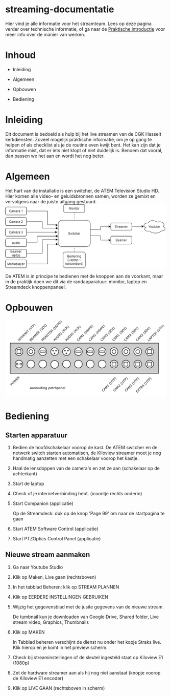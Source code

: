 # streaming-documentatie
Hier vind je alle informatie voor het streamteam. Lees op deze pagina verder over technische informatie, of ga naar de [Praktische introductie](introductie.md) voor meer info over de manier van werken.

# Inhoud

* Inleiding

* Algemeen

* Opbouwen

* Bediening

# Inleiding
Dit document is bedoeld als hulp bij het live streamen van de CGK Hasselt kerkdiensten. Zoveel mogelijk praktische informatie, om je op gang te helpen of als checklist als je de routine even kwijt bent. Het kan zijn dat je informatie mist, dat er iets niet klopt of niet duidelijk is. Benoem dat vooral, dan passen we het aan en wordt het nog beter.


# Algemeen
Het hart van de installatie is een switcher, de ATEM Television Studio HD. Hier komen alle video- en geluidsbronnen samen, worden ze gemixt en vervolgens naar de juiste uitgang gestuurd. 
![alt text](https://github.com/CGK-Hasselt/streaming-documentatie/blob/master/Functioneel%20schema.png "Functioneel schema")

De ATEM is in principe te bedienen met de knoppen aan de voorkant, maar in de praktijk doen we dit via de randapparatuur: monitor, laptop en Streamdeck knoppenpaneel.

# Opbouwen

![alt text](https://github.com/CGK-Hasselt/streaming-documentatie/blob/master/patchpanel.png)


# Bediening
## Starten apparatuur
1. Bedien de hoofdschakelaar voorop de kast. De ATEM switcher en de netwerk switch starten automatisch, de Kiloview streamer moet je nog handmatig aanzetten met een schakelaar voorop het kastje.
2. Haal de lensdoppen van de camera's en zet ze aan (schakelaar op de achterkant)
3. Start de laptop
4. Check of je internetverbinding hebt. (icoontje rechts onderin)
5. Start Companion (applicatie)

   Op de Streamdeck: duk op de knop 'Page 99' om naar de startpagina te gaan
6. Start ATEM Software Control (applicatie)
7. Start PTZOptics Control Panel (applicatie)

## Nieuwe stream aanmaken
1. Ga naar Youtube Studio
2. Klik op Maken, Live gaan (rechtsboven)
3. In het tabblad Beheren: klik op STREAM PLANNEN
4. Klik op EERDERE INSTELLINGEN GEBRUIKEN
5. Wijzig het gegevensblad met de jusite gegevens van de nieuwe stream.

   De tumbnail kun je downloaden van Google Drive, Shared folder, Live stream video, Graphics, Thumbnails
6. Klik op MAKEN

   In Tabblad beheren verschijnt de dienst nu onder het kopje Straks live. Klik hierop en je komt in het preview scherm. 
7. Check bij streaminstellingen of de sleutel ingesteld staat op Kiloview E1 (1080p) 
8. Zet de hardware streamer aan als hij nog niet aanstaat (knopje voorop de Kiloview E1 encoder)
9. Klik op LIVE GAAN (rechtsboven in scherm)

